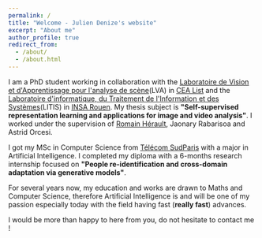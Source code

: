```yaml
---
permalink: /
title: "Welcome - Julien Denize's website"
excerpt: "About me"
author_profile: true
redirect_from: 
  - /about/
  - /about.html
---
```


I am a PhD student working in collaboration with the [Laboratoire de Vision et d'Apprentissage pour l'analyse de scène](https://kalisteo.cea.fr/index.php/ai/)(LVA) in [CEA List](https://list.cea.fr/fr/) and the [Laboratoire d'informatique, du Traitement de l'Information et des Systèmes](https://www.litislab.fr/)(LITIS) in [INSA Rouen](https://www.insa-rouen.fr/). My thesis subject is **"Self-supervised representation learning and applications for image and video analysis"**. I worked under the supervision of [Romain Hérault](https://rherault.pages.insa-rouen.fr/website/pages/welcome-fr.html), Jaonary Rabarisoa and Astrid Orcesi.

I got my MSc in Computer Science from [Télécom SudParis](https://www.telecom-sudparis.eu/) with a major in Artificial Intelligence. I completed my diploma with a 6-months research internship focused on **"People re-identification and cross-domain adaptation via generative models"**.

For several years now, my education and works are drawn to Maths and Computer Science, therefore Artificial Intelligence is and will be one of my passion especially today with the field having fast (**really fast**) advances.

I would be more than happy to here from you, do not hesitate to contact me !
